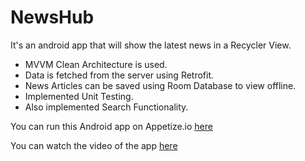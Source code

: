 # NewsHub

It's an android app that will show the latest news in a Recycler View.

- MVVM Clean Architecture is used.
- Data is fetched from the server using Retrofit.
- News Articles can be saved using Room Database to view offline.
- Implemented Unit Testing.
- Also implemented Search Functionality.

You can run this Android app on Appetize.io [here](https://appetize.io/app/w40mr593cxv7mdtrk9e8f7he4m?device=nexus5&scale=75&orientation=portrait&osVersion=8.1)

You can watch the video of the app [here](https://www.linkedin.com/posts/sudip-bhakat-b62a771a5_android-androiddevelopment-kotlin-activity-6861555363045552128-pGHS/)
